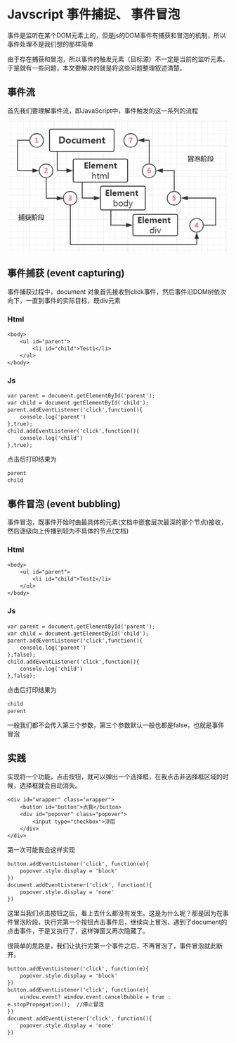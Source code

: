 # Javscript 事件捕捉、 事件冒泡

事件是监听在某个DOM元素上的，但是js的DOM事件有捕获和冒泡的机制，所以事件处理不是我们想的那样简单

由于存在捕获和冒泡，所以事件的触发元素（目标源）不一定是当前的监听元素。于是就有一些问题，本文要解决的就是将这些问题整理叙述清楚。

## 事件流
首先我们要理解事件流，即JavaScript中，事件触发的这一系列的流程

![事件流](../images/document/capture.png)

## 事件捕获 (event capturing)

事件捕获过程中，document 对象首先接收到click事件，然后事件沿DOM树依次向下，一直到事件的实际目标，既div元素

### Html

    <body>
        <ul id="parent">
            <li id="child">Test1</li>
        </ul>
    </body>

### Js

    var parent = document.getElementById('parent');
    var child = document.getElementById('child');
    parent.addEventListener('click',function(){
        console.log('parent')
    },true);
    child.addEventListener('click',function(){
        console.log('child')
    },true);

点击后打印结果为

    parent
    child
    

## 事件冒泡 (event bubbling)

事件冒泡，既事件开始时由最具体的元素(文档中嵌套层次最深的那个节点)接收，然后逐级向上传播到较为不具体的节点(文档)

### Html

    <body>
        <ul id="parent">
            <li id="child">Test1</li>
        </ul>
    </body>

### Js

    var parent = document.getElementById('parent');
    var child = document.getElementById('child');
    parent.addEventListener('click',function(){
        console.log('parent')
    },false);
    child.addEventListener('click',function(){
        console.log('child')
    },false);

点击后打印结果为

    child
    parent

一般我们都不会传入第三个参数，第三个参数默认一般也都是false，也就是事件冒泡

## 实践

实现将一个功能，点击按钮，就可以弹出一个选择框，在我点击非选择框区域的时候，选择框就会自动消失。

    <div id="wrapper" class="wrapper">
        <button id="button">点我</button>
        <div id="popover" class="popover">
            <input type="checkbox">浮层
        </div>
    </div>  

第一次可能我会这样实现

    button.addEventListener('click', function(e){
        popover.style.display = 'block'
    })
    document.addEventListener('click', function(){
        popover.style.display = 'none'
    })

这里当我们点击按钮之后，看上去什么都没有发生。这是为什么呢？那是因为在事件冒泡阶段，执行完第一个按钮点击事件后，继续向上冒泡，遇到了document的点击事件，于是又执行了，这样弹窗又再次隐藏了。

很简单的思路是，我们让执行完第一个事件之后，不再冒泡了，事件冒泡就此断开。

    button.addEventListener('click', function(e){
        popover.style.display = 'block'
    })
    button.addEventListener('click', function(e){
        window.event? window.event.cancelBubble = true : e.stopPropagation();  //停止冒泡
    })
    document.addEventListener('click', function(){
        popover.style.display = 'none'
    })
